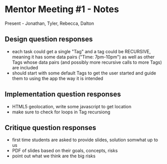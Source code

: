 Mentor Meeting #1 - Notes
=========================

Present - Jonathan, Tyler, Rebecca, Dalton

Design question responses
-------------------------
+ each task could get a single "Tag" and a tag could be RECURSIVE, meaning it has some data pairs ("Time: 7pm-10pm") as well as other Tags whose data pairs (and possibly more recursive calls to more Tags) are included
+ should start with some default Tags to get the user started and guide them to using the app the way it is intended

Implementation question responses
---------------------------------
+ HTML5 geolocation, write some javascript to get location
+ make sure to check for loops in Tag recursiong

Critique question responses
---------------------------
+ first time students are asked to provide slides, solution somwhat up to us
+ PDF of slides based on their goals, concepts, risks
+ point out what we think are the big risks